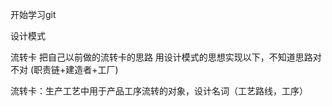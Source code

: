 开始学习git

设计模式

流转卡 把自己以前做的流转卡的思路 用设计模式的思想实现以下，不知道思路对不对 (职责链+建造者+工厂)

流转卡：生产工艺中用于产品工序流转的对象，设计名词（工艺路线，工序）

